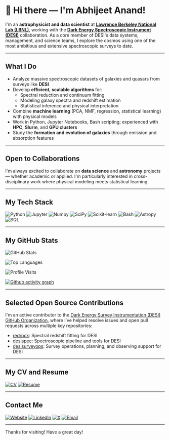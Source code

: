 # 👋 Hi there — I'm Abhijeet Anand!

I'm an **astrophysicist and data scientist** at [**Lawrence Berkeley National Lab (LBNL)**](https://www.lbl.gov), working with the [**Dark Energy Spectroscopic Instrument (DESI)**](https://www.desi.lbl.gov/) collaboration. As a core member of DESI's data systems, management, and science teams, I explore the cosmos using one of the most ambitious and extensive spectroscopic surveys to date.

---

## What I Do

- Analyze massive spectroscopic datasets of galaxies and quasars from surveys like **DESI**
- Develop **efficient, scalable algorithms** for:
  - Spectral reduction and continuum fitting
  - Modeling galaxy spectra and redshift estimation
  - Statistical inference and physical interpretation
- Combine **machine learning** (PCA, NMF, regression, statistical learning) with physical models
- Work in Python, Jupyter Notebooks, Bash scripting; experienced with **HPC**, **Slurm**, and **GPU clusters**
- Study the **formation and evolution of galaxies** through emission and absorption features

---

## Open to Collaborations

I'm always excited to collaborate on **data science** and **astronomy** projects — whether academic or applied. I'm particularly interested in cross-disciplinary work where physical modeling meets statistical learning.

---

## My Tech Stack

![Python](https://img.shields.io/badge/Code-Python-blue?logo=python)
![Jupyter](https://img.shields.io/badge/Notebook-Jupyter-orange?logo=jupyter)
![Numpy](https://img.shields.io/badge/Tools-Numpy-informational?logo=numpy)
![SciPy](https://img.shields.io/badge/Library-SciPy-blue?logo=scipy)
![Scikit-learn](https://img.shields.io/badge/ML-Scikit--learn-yellow?logo=scikit-learn)
![Bash](https://img.shields.io/badge/Scripting-Bash-green?logo=gnu-bash)
![Astropy](https://img.shields.io/badge/Library-Astropy-purple)
![SQL](https://img.shields.io/badge/Database-SQL-lightgrey?logo=postgresql)

---

## My GitHub Stats

![GitHub Stats](https://github-readme-stats.vercel.app/api?username=abhi0395&show_icons=true&theme=default)

![Top Languages](https://github-readme-stats.vercel.app/api/top-langs/?username=abhi0395&layout=compact&theme=default)

![Profile Visits](https://komarev.com/ghpvc/?username=abhi0395)

[![Github activity graph](https://github-readme-activity-graph.vercel.app/graph?username=abhi0395&bg_color=ffcfe9&color=9e4c98&line=9e4c98&point=403d3d&area=true&hide_border=true)](https://github.com/ashutosh00710/github-readme-activity-graph)

---

## Selected Open Source Contributions

I'm an active contributor to the [Dark Energy Survey Instrumentation (DESI) GitHub Organization](https://github.com/desihub), where I’ve helped resolve issues and open pull requests across multiple key repositories:

- [redrock](https://github.com/desihub/redrock): Spectral redshift fitting for DESI
- [desispec](https://github.com/desihub/desispec): Spectroscopic pipeline and tools for DESI
- [desisurveyops](https://github.com/desihub/desisurveyops): Survey operations, planning, and observing support for DESI

---

## My CV and Resume

[![CV](https://img.shields.io/badge/CV-abhi0395%2Fmycv-24292e?logo=github)](https://github.com/abhi0395/mycv)
[![Resume](https://img.shields.io/badge/Resume-PDF-red?logo=adobe-acrobat-reader&logoColor=white)](https://raw.githubusercontent.com/abhi0395/mycv/main-pdf/tex/resume.pdf)

---

## Contact Me

[![Website](https://img.shields.io/badge/Website-abhi0395.github.io-0A0A0A?logo=google-chrome&logoColor=blue)](https://abhi0395.github.io/)
[![LinkedIn](https://img.shields.io/badge/LinkedIn-Abhijeet%20Anand-blue?logo=linkedin)](https://www.linkedin.com/in/abhijeet-anand-iisc/)
[![X](https://img.shields.io/badge/X-@aanand__03-000000?logo=x&logoColor=white)](https://x.com/aanand_03)
[![Email](https://img.shields.io/badge/Email-abhijeetanand2011@gmail.com-D14836?logo=gmail&logoColor=blue)](mailto:abhijeetanand2011@gmail.com)

---

Thanks for visiting! Have a great day! 
